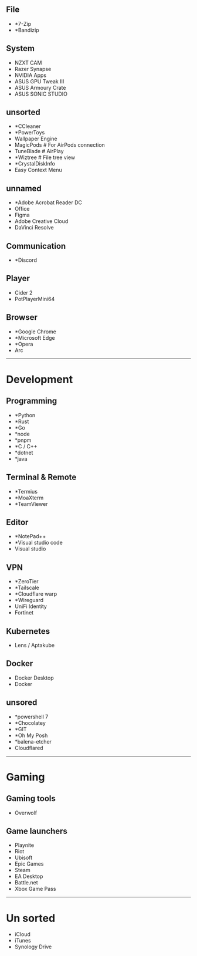 ## File
- *7-Zip
- *Bandizip
## System
- NZXT CAM
- Razer Synapse
- NVIDIA Apps
- ASUS GPU Tweak III
- ASUS Armoury Crate
- ASUS SONIC STUDIO
## unsorted
- *CCleaner
- *PowerToys
- Wallpaper Engine
- MagicPods # For AirPods connection
- TuneBlade # AirPlay
- *Wiztree # File tree view
- *CrystalDiskInfo
- Easy Context Menu

## unnamed
- *Adobe Acrobat Reader DC
- Office
- Figma
- Adobe Creative Cloud
- DaVinci Resolve

## Communication
- *Discord

## Player
- Cider 2
- PotPlayerMini64

## Browser
- *Google Chrome
- *Microsoft Edge
- *Opera
- Arc

---
# Development
## Programming
- *Python
- *Rust
- *Go
- *node
- *pnpm
- *C / C++
- *dotnet
- *java
## Terminal & Remote
- *Termius
- *MoaXterm
- *TeamViewer
## Editor
- *NotePad++
- *Visual studio code
- Visual studio
## VPN
- *ZeroTier
- *Tailscale
- *Cloudflare warp
- *Wireguard
- UniFi Identity
- Fortinet
## Kubernetes
- Lens / Aptakube
## Docker
- Docker Desktop
- Docker

## unsored
- *powershell 7
- *Chocolatey
- *GIT
- *Oh My Posh
- *balena-etcher
- Cloudflared

---
# Gaming
## Gaming tools
- Overwolf
## Game launchers
- Playnite 
- Riot
- Ubisoft
- Epic Games
- Steam
- EA Desktop
- Battle.net
- Xbox Game Pass


---

# Un sorted
- iCloud
- iTunes
- Synology Drive


